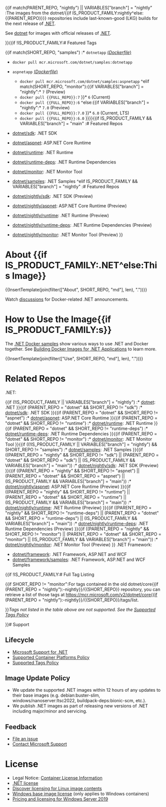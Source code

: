 {{if match(PARENT_REPO, "nightly") || VARIABLES["branch"] = "nightly"
:The images from the dotnet/{{if IS_PRODUCT_FAMILY:nightly^else:{{PARENT_REPO}}}} repositories include last-known-good (LKG) builds for the next release of [.NET](https://github.com/dotnet/core).

See [dotnet](https://hub.docker.com/_/microsoft-dotnet/) for images with official releases of [.NET](https://github.com/dotnet/core).

}}{{if !IS_PRODUCT_FAMILY:# Featured Tags

{{if match(SHORT_REPO, "samples")
:* `dotnetapp` [(*Dockerfile*)](https://github.com/dotnet/dotnet-docker/blob/main/samples/dotnetapp/Dockerfile)
  * `docker pull mcr.microsoft.com/dotnet/samples:dotnetapp`
* `aspnetapp` [(*Dockerfile*)](https://github.com/dotnet/dotnet-docker/blob/main/samples/aspnetapp/Dockerfile)
  * `docker pull mcr.microsoft.com/dotnet/samples:aspnetapp`
^elif match(SHORT_REPO, "monitor"):{{if VARIABLES["branch"] = "nightly":* `7` (Preview)
  * `docker pull {{FULL_REPO}}:7`
}}* `6` (Current)
  * `docker pull {{FULL_REPO}}:6`
^else:{{if VARIABLES["branch"] = "nightly":* `7.0` (Preview)
  * `docker pull {{FULL_REPO}}:7.0`
}}* `6.0` (Current, LTS)
  * `docker pull {{FULL_REPO}}:6.0`
}}}}{{if IS_PRODUCT_FAMILY && VARIABLES["branch"] = "main"
:# Featured Repos

* [dotnet/sdk](https://hub.docker.com/_/microsoft-dotnet-sdk/): .NET SDK
* [dotnet/aspnet](https://hub.docker.com/_/microsoft-dotnet-aspnet/): ASP.NET Core Runtime
* [dotnet/runtime](https://hub.docker.com/_/microsoft-dotnet-runtime/): .NET Runtime
* [dotnet/runtime-deps](https://hub.docker.com/_/microsoft-dotnet-runtime-deps/): .NET Runtime Dependencies
* [dotnet/monitor](https://hub.docker.com/_/microsoft-dotnet-monitor/): .NET Monitor Tool
* [dotnet/samples](https://hub.docker.com/_/microsoft-dotnet-samples/): .NET Samples
^elif IS_PRODUCT_FAMILY && VARIABLES["branch"] = "nightly"
:# Featured Repos

* [dotnet/nightly/sdk](https://hub.docker.com/_/microsoft-dotnet-nightly-sdk/): .NET SDK (Preview)
* [dotnet/nightly/aspnet](https://hub.docker.com/_/microsoft-dotnet-nightly-aspnet/): ASP.NET Core Runtime (Preview)
* [dotnet/nightly/runtime](https://hub.docker.com/_/microsoft-dotnet-nightly-runtime/): .NET Runtime (Preview)
* [dotnet/nightly/runtime-deps](https://hub.docker.com/_/microsoft-dotnet-nightly-runtime-deps/): .NET Runtime Dependencies (Preview)
* [dotnet/nightly/monitor](https://hub.docker.com/_/microsoft-dotnet-nightly-monitor/): .NET Monitor Tool (Preview)
}}
# About {{if IS_PRODUCT_FAMILY:.NET^else:This Image}}

{{InsertTemplate(join(filter(["About", SHORT_REPO, "md"], len), "."))}}

Watch [discussions](https://github.com/dotnet/dotnet-docker/discussions/categories/announcements) for Docker-related .NET announcements.

# How to Use the Image{{if IS_PRODUCT_FAMILY:s}}

The [.NET Docker samples](https://github.com/dotnet/dotnet-docker/blob/main/samples/README.md) show various ways to use .NET and Docker together. See [Building Docker Images for .NET Applications](https://docs.microsoft.com/dotnet/core/docker/building-net-docker-images) to learn more.

{{InsertTemplate(join(filter(["Use", SHORT_REPO, "md"], len), "."))}}

# Related Repos

.NET:

{{if (!IS_PRODUCT_FAMILY || VARIABLES["branch"] = "nightly")
    :* [dotnet](https://hub.docker.com/_/microsoft-dotnet/): .NET
}}{{if (PARENT_REPO = "dotnet" && SHORT_REPO != "sdk")
    :* [dotnet/sdk](https://hub.docker.com/_/microsoft-dotnet-sdk/): .NET SDK
}}{{if (PARENT_REPO = "dotnet" && SHORT_REPO != "aspnet")
    :* [dotnet/aspnet](https://hub.docker.com/_/microsoft-dotnet-aspnet/): ASP.NET Core Runtime
}}{{if (PARENT_REPO = "dotnet" && SHORT_REPO != "runtime")
    :* [dotnet/runtime](https://hub.docker.com/_/microsoft-dotnet-runtime/): .NET Runtime
}}{{if (PARENT_REPO = "dotnet" && SHORT_REPO != "runtime-deps")
    :* [dotnet/runtime-deps](https://hub.docker.com/_/microsoft-dotnet-runtime-deps/): .NET Runtime Dependencies
}}{{if (PARENT_REPO = "dotnet" && SHORT_REPO != "monitor")
    :* [dotnet/monitor](https://hub.docker.com/_/microsoft-dotnet-monitor/): .NET Monitor Tool
}}{{if ((!IS_PRODUCT_FAMILY || VARIABLES["branch"] = "nightly") && SHORT_REPO != "samples")
    :* [dotnet/samples](https://hub.docker.com/_/microsoft-dotnet-samples/): .NET Samples
}}{{if ((PARENT_REPO = "nightly" && SHORT_REPO != "sdk") || (PARENT_REPO = "dotnet" && SHORT_REPO = "sdk") || (IS_PRODUCT_FAMILY && VARIABLES["branch"] = "main"))
    :* [dotnet/nightly/sdk](https://hub.docker.com/_/microsoft-dotnet-nightly-sdk/): .NET SDK (Preview)
}}{{if ((PARENT_REPO = "nightly" && SHORT_REPO != "aspnet") || (PARENT_REPO = "dotnet" && SHORT_REPO = "aspnet") || (IS_PRODUCT_FAMILY && VARIABLES["branch"] = "main"))
    :* [dotnet/nightly/aspnet](https://hub.docker.com/_/microsoft-dotnet-nightly-aspnet/): ASP.NET Core Runtime (Preview)
}}{{if ((PARENT_REPO = "nightly" && SHORT_REPO != "runtime") || (PARENT_REPO = "dotnet" && SHORT_REPO = "runtime") || (IS_PRODUCT_FAMILY && VARIABLES["branch"] = "main"))
    :* [dotnet/nightly/runtime](https://hub.docker.com/_/microsoft-dotnet-nightly-runtime/): .NET Runtime (Preview)
}}{{if ((PARENT_REPO = "nightly" && SHORT_REPO != "runtime-deps") || (PARENT_REPO = "dotnet" && SHORT_REPO = "runtime-deps") || (IS_PRODUCT_FAMILY && VARIABLES["branch"] = "main"))
    :* [dotnet/nightly/runtime-deps](https://hub.docker.com/_/microsoft-dotnet-nightly-runtime-deps/): .NET Runtime Dependencies (Preview)
}}{{if ((PARENT_REPO = "nightly" && SHORT_REPO != "monitor") || (PARENT_REPO = "dotnet" && SHORT_REPO = "monitor") || (IS_PRODUCT_FAMILY && VARIABLES["branch"] = "main"))
    :* [dotnet/nightly/monitor](https://hub.docker.com/_/microsoft-dotnet-nightly-monitor/): .NET Monitor Tool (Preview)
}}
.NET Framework:

* [dotnet/framework](https://hub.docker.com/_/microsoft-dotnet-framework/): .NET Framework, ASP.NET and WCF
* [dotnet/framework/samples](https://hub.docker.com/_/microsoft-dotnet-framework-samples/): .NET Framework, ASP.NET and WCF Samples

{{if !IS_PRODUCT_FAMILY:# Full Tag Listing
<!--End of generated tags-->

{{if SHORT_REPO != "monitor":For tags contained in the old dotnet/core{{if (PARENT_REPO = "nightly"):-nightly}}/{{SHORT_REPO}} repository, you can retrieve a list of those tags at https://mcr.microsoft.com/v2/dotnet/core{{if (PARENT_REPO = "nightly"):-nightly}}/{{SHORT_REPO}}/tags/list.

}}*Tags not listed in the table above are not supported. See the [Supported Tags Policy](https://github.com/dotnet/dotnet-docker/blob/main/documentation/supported-tags.md)*

}}# Support

## Lifecycle

* [Microsoft Support for .NET](https://github.com/dotnet/core/blob/main/microsoft-support.md)
* [Supported Container Platforms Policy](https://github.com/dotnet/dotnet-docker/blob/main/documentation/supported-platforms.md)
* [Supported Tags Policy](https://github.com/dotnet/dotnet-docker/blob/main/documentation/supported-tags.md)

## Image Update Policy

* We update the supported .NET images within 12 hours of any updates to their base images (e.g. debian:buster-slim, windows/nanoserver:ltsc2022, buildpack-deps:bionic-scm, etc.).
* We publish .NET images as part of releasing new versions of .NET including major/minor and servicing.

## Feedback

* [File an issue](https://github.com/dotnet/dotnet-docker/issues/new/choose)
* [Contact Microsoft Support](https://support.microsoft.com/contactus/)

# License

* Legal Notice: [Container License Information](https://aka.ms/mcr/osslegalnotice)
* [.NET license](https://github.com/dotnet/dotnet-docker/blob/main/LICENSE)
* [Discover licensing for Linux image contents](https://github.com/dotnet/dotnet-docker/blob/main/documentation/image-artifact-details.md)
* [Windows base image license](https://docs.microsoft.com/virtualization/windowscontainers/images-eula) (only applies to Windows containers)
* [Pricing and licensing for Windows Server 2019](https://www.microsoft.com/cloud-platform/windows-server-pricing)
